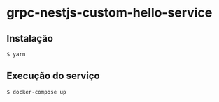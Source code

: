# grpc-nestjs-custom-hello-service

## Instalação

```bash
$ yarn
```

## Execução do serviço

```bash
$ docker-compose up
```
